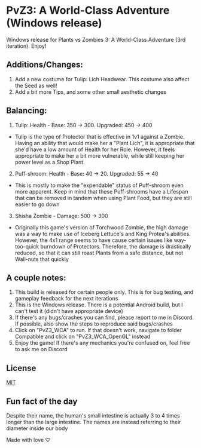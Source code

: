 # PvZ3: A World-Class Adventure (Windows release)
 Windows release for Plants vs Zombies 3: A World-Class Adventure (3rd iteration). Enjoy!

## Additions/Changes:
1. Add a new costume for Tulip: Lich Headwear. This costume also affect the Seed as well!
2. Add a bit more Tips, and some other small aesthetic changes

## Balancing:
1. Tulip: Health - Base: 350 -> 300. Upgraded: 450 -> 400
- Tulip is the type of Protector that is effective in 1v1 against a Zombie. Having an ability that would make her a "Plant Lich", it is appropriate that she'd have a low amount of Health for her Role. However, it feels appropriate to make her a bit more vulnerable, while still keeping her power level as a Shop Plant.
2. Puff-shroom: Health - Base: 40 -> 20. Upgraded: 55 -> 40
- This is mostly to make the "expendable" status of Puff-shroom even more apparent. Keep in mind that these Puff-shrooms have a Lifespan that can be removed in tandem when using Plant Food, but they are still easier to go down
3. Shisha Zombie - Damage: 500 -> 300
- Originally this game's version of Torchwood Zombie, the high damage was a way to make use of Iceberg Lettuce's and King Protea's abilities. However, the 4x1 range seems to have cause certain issues like way-too-quick burndown of Protectors. Therefore, the damage is drastically reduced, so that it can still roast Plants from a safe distance, but not Wall-nuts that quickly 

## A couple notes:
1. This build is released for certain people only. This is for bug testing, and gameplay feedback for the next iterations
2. This is the Windows release. There is a potential Android build, but I can't test it (didn't have appropriate device)
3. If there's any bugs/crashes you can find, please report to me in Discord. If possible, also show the steps to reproduce said bugs/crashes
4. Click on "PvZ3_WCA" to run. If that doesn't work, navigate to folder Compatible and click on "PvZ3_WCA_OpenGL" instead
5. Enjoy the game! If there's any mechanics you're confused on, feel free to ask me on Discord

## License

[MIT](https://choosealicense.com/licenses/mit/)

## Fun fact of the day
Despite their name, the human's small intestine is actually 3 to 4 times longer than the large intestine. The names are instead referring to their diameter inside our body

Made with love ♡
